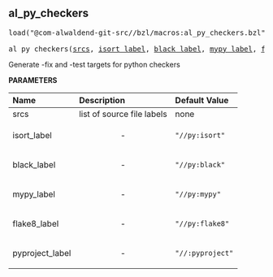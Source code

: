 <!-- Generated with Stardoc: http://skydoc.bazel.build -->



<a id="al_py_checkers"></a>

## al_py_checkers

<pre>
load("@com-alwaldend-git-src//bzl/macros:al_py_checkers.bzl", "al_py_checkers")

al_py_checkers(<a href="#al_py_checkers-srcs">srcs</a>, <a href="#al_py_checkers-isort_label">isort_label</a>, <a href="#al_py_checkers-black_label">black_label</a>, <a href="#al_py_checkers-mypy_label">mypy_label</a>, <a href="#al_py_checkers-flake8_label">flake8_label</a>, <a href="#al_py_checkers-pyproject_label">pyproject_label</a>)
</pre>

Generate -fix and -test targets for python checkers

**PARAMETERS**


| Name  | Description | Default Value |
| :------------- | :------------- | :------------- |
| <a id="al_py_checkers-srcs"></a>srcs |  list of source file labels   |  none |
| <a id="al_py_checkers-isort_label"></a>isort_label |  <p align="center"> - </p>   |  `"//py:isort"` |
| <a id="al_py_checkers-black_label"></a>black_label |  <p align="center"> - </p>   |  `"//py:black"` |
| <a id="al_py_checkers-mypy_label"></a>mypy_label |  <p align="center"> - </p>   |  `"//py:mypy"` |
| <a id="al_py_checkers-flake8_label"></a>flake8_label |  <p align="center"> - </p>   |  `"//py:flake8"` |
| <a id="al_py_checkers-pyproject_label"></a>pyproject_label |  <p align="center"> - </p>   |  `"//:pyproject"` |


